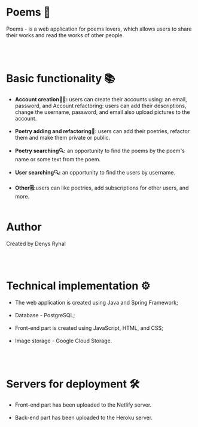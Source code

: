 # Poems 📖
Poems - is a web application for poems lovers, which allows users to share their works and read the works of other people.

<br><br>
# Basic functionality 📚
<ul>
  <li><strong>Account creation🙍‍♂️:  </strong> users can create their accounts using: an email, password, and Account refactoring: users can add their descriptions, change the username, password, and email also upload pictures to the account.</li>
  <br>
  <li><strong>Poetry adding and refactoring📝</strong>:  users can add their poetries, refactor them and make them private or public.</li>
  <br>
  <li><strong>Poetry searching🔍:</strong> an opportunity to find the poems by the poem's name or some text from the poem. </li>
  <br>
  <li><strong>User searching🔍:</strong> an opportunity to find the users by username.</li>
  <br>
  <li><strong>Other🗒️:</strong>users can like poetries, add subscriptions for other users, and more.</li>
  <br>
</ul>

# Author
Created by Denys Ryhal


 
 <br><br>
 # Technical implementation ⚙ 
<ul>
  <li>The web application is created using Java and Spring Framework;</li>
  <br>
  <li>Database - PostgreSQL;</li>
  <br>
  <li>Front-end part is created using JavaScript, HTML, and CSS;</li>
  <br>
  <li>Image storage - Google Cloud Storage.</li>
</ul>

<br><br>

# Servers for deployment 🛠️
 <ul> 
  <li>Front-end part has been uploaded to the Netlify server.</li>
  <br>
  <li>Back-end part has been uploaded to the Heroku server.</li>
</ul>

